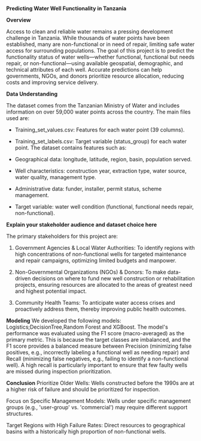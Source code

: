 # 
**Predicting Water Well Functionality in Tanzania**

**Overview**

Access to clean and reliable water remains a pressing development challenge in Tanzania. While thousands of water points have been established, many are non-functional or in need of repair, limiting safe water access for surrounding populations. The goal of this project is to predict the functionality status of water wells—whether functional, functional but needs repair, or non-functional—using available geospatial, demographic, and technical attributes of each well. Accurate predictions can help governments, NGOs, and donors prioritize resource allocation, reducing costs and improving service delivery.

**Data Understanding**

The dataset comes from the Tanzanian Ministry of Water and includes information on over 59,000 water points across the country. The main files used are:

- Training_set_values.csv: Features for each water point (39 columns).

- Training_set_labels.csv: Target variable (status_group) for each water point.
The dataset contains features such as:

- Geographical data: longitude, latitude, region, basin, population served.

- Well characteristics: construction year, extraction type, water source, water quality, management type.

- Administrative data: funder, installer, permit status, scheme management.

- Target variable: water well condition (functional, functional needs repair, non-functional).

**Explain your stakeholder audience and dataset choice here**

The primary stakeholders for this project are:

1. Government Agencies & Local Water Authorities: To identify regions with high concentrations of non-functional wells for targeted maintenance and repair campaigns, optimizing limited budgets and manpower.

2. Non-Governmental Organizations (NGOs) & Donors: To make data-driven decisions on where to fund new well construction or rehabilitation projects, ensuring resources are allocated to the areas of greatest need and highest potential impact.

3. Community Health Teams: To anticipate water access crises and proactively address them, thereby improving public health outcomes.

**Modeling**
We developed the following models: Logistics;DecisionTree,Random Forest and XGBoost.
The model's performance was evaluated using the F1 score (macro-averaged) as the primary metric. This is because the target classes are imbalanced, and the F1 score provides a balanced measure between Precision (minimizing false positives, e.g., incorrectly labeling a functional well as needing repair) and Recall (minimizing false negatives, e.g., failing to identify a non-functional well). A high recall is particularly important to ensure that few faulty wells are missed during inspection prioritization.

**Conclusion**
Prioritize Older Wells: Wells constructed before the 1990s are at a higher risk of failure and should be prioritized for inspection.

Focus on Specific Management Models: Wells under specific management groups (e.g., 'user-group' vs. 'commercial') may require different support structures.

Target Regions with High Failure Rates: Direct resources to geographical basins with a historically high proportion of non-functional wells.
